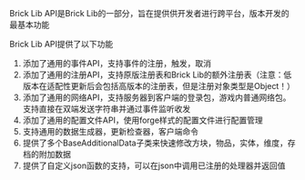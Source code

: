 Brick Lib API是Brick Lib的一部分，旨在提供供开发者进行跨平台，版本开发的最基本功能

Brick Lib API提供了以下功能

1. 添加了通用的事件API，支持事件的注册，触发，取消
2. 添加了通用的注册API，支持原版注册表和Brick Lib的额外注册表（注意：低版本在适配性更新后会包括高版本的注册表，但是注册对象类型是Object！）
3. 添加了通用的网络API，支持服务器到客户端的登录包，游戏内普通网络包。支持直接在双端发送字符串并通过事件监听收发
4. 添加了通用的配置文件API，使用forge样式的配置文件进行配置管理
5. 支持通用的数据生成器，更新检查器，客户端命令
6. 提供了多个BaseAdditionalData子类来快速修改方块，物品，实体，维度，存档的附加数据
7. 提供了自定义json函数的支持，可以在json中调用已注册的处理器并返回值

